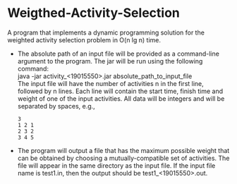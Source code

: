 # Weigthed-Activity-Selection
A program that implements a dynamic programming solution for the weighted activity selection problem in O(n lg n) time.

-	The absolute path of an input file will be provided as a command-line argument to the program. The jar will be run using the following command:<br>
java -jar activity_<19015550>.jar absolute_path_to_input_file<br>
The input file will have the number of activities n in the first line, followed by n lines. Each line will contain the start time, finish time and weight of one of the input activities. All data will be integers and will be separated by spaces, e.g., 

        3
        1 2 1
        2 3 2
        3 4 5
-	The program will output a file that has the maximum possible weight that can be obtained by choosing a mutually-compatible set of activities. The file will appear in the same directory as the input file. If the input file name is test1.in, then the output should be test1_<19015550>.out.
